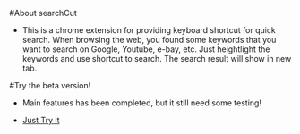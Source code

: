 #About searchCut
* This is a chrome extension for providing keyboard shortcut for quick search. 
	When browsing the web, you found some keywords that you want to search on Google, Youtube, e-bay, etc. Just heightlight the keywords and use shortcut to search. The search result will show in new tab.
	
#Try the beta version!
* Main features has been completed, but it still need some testing!

* [Just Try it](https://chrome.google.com/webstore/detail/empinghjjjppongbmbidklliehoaljog/publish-accepted)